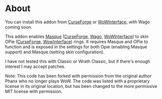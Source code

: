 # About

You can install this addon from [CurseForge](https://www.curseforge.com/wow/addons/opie-masque "CurseForge") or [WoWInterface](https://www.wowinterface.com/downloads/info22226-OPieMasque.html), with Wago coming soon.

This addon enables [Masque](https://github.com/SFX-WoW/Masque) ([CurseForge](https://www.curseforge.com/wow/addons/masque), [Wago](https://addons.wago.io/addons/masque), [WoWInterface](https://wowinterface.com/downloads/info12097-Masque.html)) to skin OPie ([CurseForge](https://www.curseforge.com/wow/addons/opie), [WowInterface](https://wowinterface.com/downloads/info9094-OPie.html)) rings.  It requires Masque and OPie to function and is exposed in the settings for both Opie (enabling Masque support) and Masque (setting skin configuration).

I have not tested this with Classic or Wrath Classic, but if there's enough interest I may accept patches.

Note: This code has been forked with permission from the original author Phanx who no longer plays WoW.  The code was listed with a proprietary license in its original location, but has been changed to the more permissive MIT license with permission.
